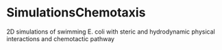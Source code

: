 # SimulationsChemotaxis
2D simulations of swimming E. coli with steric and hydrodynamic physical interactions and chemotactic pathway
